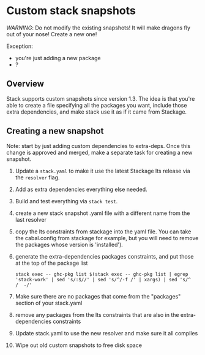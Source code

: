 # Custom stack snapshots

*WARNING*: Do not modify the existing snapshots!  It will make
dragons fly out of your nose!  Create a new one!

Exception:
* you're just adding a new package
* ?

## Overview

Stack supports custom snapshots since version 1.3.  The idea is
that you're able to create a file specifying all the packages you
want, include those extra dependencies, and make stack use it as
if it came from Stackage.

## Creating a new snapshot

Note: start by just adding custom dependencies to extra-deps.
Once this change is approved and merged, make a separate task for creating a new snapshot.

  1. Update a `stack.yaml` to make it use the latest Stackage lts release via the `resolver` flag.

  2. Add as extra dependencies everything else needed.

  3. Build and test everything via `stack test`.

  4. create a new stack snapshot .yaml file with a different name from the last resolver

  5. copy the lts constraints from stackage into the yaml file. You can take the cabal.config from stackage for example, but you will need to remove the packages whose version is 'installed').

  6. generate the extra-dependencies packages constraints, and put those at the top of the package list

         stack exec -- ghc-pkg list $(stack exec -- ghc-pkg list | egrep 'stack-work' | sed 's/:$//' | sed 's/^/-f /' | xargs) | sed 's/^   /  -/'

  7. Make sure there are no packages that come from the "packages" section of your stack.yaml

  8. remove any packages from the lts constraints that are also in the extra-dependencies constraints

  9. Update stack.yaml to use the new resolver and make sure it all compiles

  10. Wipe out old custom snapshots to free disk space
